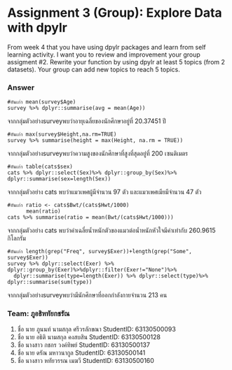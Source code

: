 # Assignment 3 (Group): Explore Data with dpylr
From week 4 that you have using dpylr packages and learn from self learning activity. I want you to review and improvement your group assigment #2. Rewrite your function by using dpylr at least 5 topics (from 2 datasets). Your group can add new topics to reach 5 topics.

### Answer

 
```{R} 
#อันเก่า mean(survey$Age)
survey %>% dplyr::summarise(avg = mean(Age))
```
 จากกลุ่มตัวอย่างsurveyพบว่าอายุเฉลี่ยของนักศึกษาอยู่ที่ 20.37451 ปี

```{R}
#อันเก่า max(survey$Height,na.rm=TRUE)
survey %>% summarise(height = max(Height, na.rm = TRUE))
```
จากกลุ่มตัวอย่างsurveyพบว่าความสูงของนักศึกษาที่สูงที่สุดอยู่ที่ 200 เซนติเมตร
```{R}
#อันเก่า table(cats$sex)
cats %>% dplyr::select(Sex)%>% dplyr::group_by(Sex)%>% dplyr::summarise(sex=length(Sex))
```
 จากกลุ่มตัวอย่าง cats พบว่าแมวเพศผู้มีจำนวน 97 ตัว และแมวเพศเมียมีจำนวน 47 ตัว
```{R}
#อันเก่า ratio <- cats$Bwt/(cats$Hwt/1000)
      mean(ratio)
cats %>% summarise(ratio = mean(Bwt/(cats$Hwt/1000)))
```
จากกลุ่มตัวอย่าง cats พบว่าค่าเฉลี่ยน้ำหนักตัวของแมวต่อน้ำหนักหัวใจมีค่าเท่ากับ 260.9615 กิโลกรัม
```{R} 
#อันเก่า length(grep("Freq", survey$Exer))+length(grep("Some", survey$Exer))
survey %>% dplyr::select(Exer) %>% dplyr::group_by(Exer)%>%dplyr::filter(Exer!="None")%>% 
  dplyr::summarise(type=length(Exer)) %>% dplyr::select(type)%>% dplyr::summarise(sum(type))
```
จากกลุ่มตัวอย่างsurveyพบว่ามีนักศึกษาที่ออกกำลังกายจำนวน 213 คน

### Team: ภูอธิหทัยกชรัณ

1. ชื่อ นาย ภูนนท์ นามสกุล ศรีวรลักขณา    StudentID: 63130500093
2. ชื่อ นาย อธิติ  นามสกุล คงสบสิน    StudentID: 63130500128
3. ชื่อ นางสาว กชกร วงค์ทิพย์     StudentID: 63130500137
4. ชื่อ นาย ดรัณ มหาวนากูล     StudentID: 63130500141
5. ชื่อ นางสาว หทัยวรรณ เมฆวี     StudentID: 63130500160
